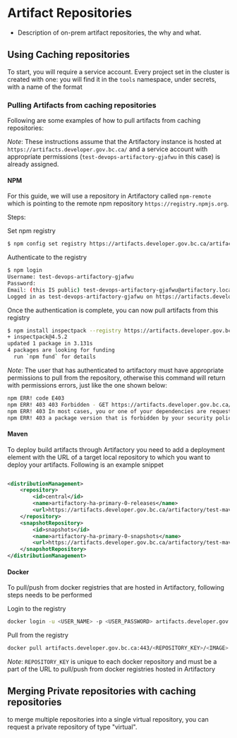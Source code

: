 
# Artifact Repositories

- Description of on-prem artifact repositories, the why and what.

## Using Caching repositories

To start, you will require a service account. Every project set in the cluster is created with one: you will find it in the `tools` namespace, under secrets, with a name of the format 


### Pulling Artifacts from caching repositories

Following are some examples of how to pull artifacts from caching repositories:

*Note*: These instructions assume that the Artifactory instance is hosted at `https://artifacts.developer.gov.bc.ca/` and a service account with appropriate permissions (`test-devops-artifactory-gjafwu` in this case) is already assigned.

#### NPM

For this guide, we will use a repository in Artifactory called `npm-remote` which is pointing to the remote npm repository `https://registry.npmjs.org`.

Steps:

Set npm registry

```bash
$ npm config set registry https://artifacts.developer.gov.bc.ca/artifactory/api/npm/npm-remote/
```

Authenticate to the registry

```bash
$ npm login
Username: test-devops-artifactory-gjafwu
Password:
Email: (this IS public) test-devops-artifactory-gjafwu@artifactory.local
Logged in as test-devops-artifactory-gjafwu on https://artifacts.developer.gov.bc.ca/artifactory/api/npm/npm-remote/.
```

Once the authentication is complete, you can now pull artifacts from this registry

```bash
$ npm install inspectpack --registry https://artifacts.developer.gov.bc.ca/artifactory/api/npm/npm-remote/
+ inspectpack@4.5.2
updated 1 package in 3.131s
4 packages are looking for funding
  run `npm fund` for details
```
*Note*: The user that has authenticated to artifactory must have appropriate permissions to pull from the repository, otherwise this command will return with permissions errors, just like the one shown below:

```bash
npm ERR! code E403
npm ERR! 403 403 Forbidden - GET https://artifacts.developer.gov.bc.ca/artifactory/api/npm/npm-remote/inspectpack
npm ERR! 403 In most cases, you or one of your dependencies are requesting
npm ERR! 403 a package version that is forbidden by your security policy.
```

#### Maven

To deploy build artifacts through Artifactory you need to add a deployment element with the URL of a target local repository to which you want to deploy your artifacts. Following is an example snippet

```xml

<distributionManagement>
    <repository>
        <id>central</id>
        <name>artifactory-ha-primary-0-releases</name>
        <url>https://artifacts.developer.gov.bc.ca/artifactory/test-maven-repo</url>
    </repository>
    <snapshotRepository>
        <id>snapshots</id>
        <name>artifactory-ha-primary-0-snapshots</name>
        <url>https://artifacts.developer.gov.bc.ca/artifactory/test-maven-repo</url>
    </snapshotRepository>
</distributionManagement>


```

#### Docker

To pull/push from docker registries that are hosted in Artifactory, following steps needs to be performed

Login to the registry

```bash
docker login -u <USER_NAME> -p <USER_PASSWORD> artifacts.developer.gov.bc.ca:443
```

Pull from the registry

```bash
docker pull artifacts.developer.gov.bc.ca:443/<REPOSITORY_KEY>/<IMAGE>:<TAG>
```
*Note*: `REPOSITORY_KEY` is unique to each docker repository and must be a part of the URL to pull/push from docker registries hosted in Artifactory

## Merging Private repositories with caching repositories

to merge multiple repositories into a single virtual repository, you can request a private repository of type "virtual".
